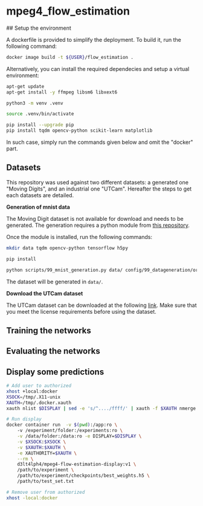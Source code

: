 # mpeg4_flow_estimation

## Setup the environment

A dockerfile is provided to simplify the deployment.
To build it, run the following command:

```bash
docker image build -t ${USER}/flow_estimation .
```

Alternatively, you can install the required dependecies and setup a virtual environment:

```bash
apt-get update
apt-get install -y ffmpeg libsm6 libxext6

python3 -m venv .venv

source .venv/bin/activate

pip install --upgrade pip
pip install tqdm opencv-python scikit-learn matplotlib
```

In such case, simply run the commands given below and omit the "docker" part.

## Datasets

This repository was used against two different datasets: a generated one "Moving Digits", and an industrial one "UTCam".
Hereafter the steps to get each datasets are detailed.

**Generation of mnist data**

The Moving Digit dataset is not available for download and needs to be generated.
The generation requires a python module from [this repository](https://github.com/D3lt4lph4/mpeg4part2_extract_compressed).

Once the module is installed, run the following commands:

```bash
mkdir data tqdm opencv-python tensorflow h5py

pip install 

python scripts/99_mnist_generation.py data/ config/99_datageneration/orientation/01_config_base.json -ns <num_samples> -mp
```

The dataset will be generated in `data/`.

**Download the UTCam dataset**

The UTCam dataset can be downloaded at the following [link](https://zenodo.org/record/6826009).
Make sure that you meet the license requirements before using the dataset.

## Training the networks

## Evaluating the networks

## Display some predictions

```bash
# Add user to authorized
xhost +local:docker
XSOCK=/tmp/.X11-unix
XAUTH=/tmp/.docker.xauth
xauth nlist $DISPLAY | sed -e 's/^..../ffff/' | xauth -f $XAUTH nmerge -

# Run display
docker container run  -v $(pwd):/app:ro \ 
	-v /experiment/folder:/experiments:ro \
	-v /data/folder:/data:ro -e DISPLAY=$DISPLAY \
	-v $XSOCK:$XSOCK \
	-v $XAUTH:$XAUTH \
	-e XAUTHORITY=$XAUTH \
	--rm \
	d3lt4lph4/mpeg4-flow-estimation-display:v1 \
	/path/to/experiment \
	/path/to/experiment/checkpoints/best_weights.h5 \
	/path/to/test_set.txt

# Remove user from authorized
xhost -local:docker
```
